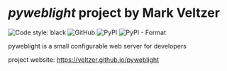 

# *pyweblight* project by Mark Veltzer

![Code style: black](https://img.shields.io/badge/code%20style-black-000000.svg)
![GitHub](https://img.shields.io/github/license/veltzer/pyweblight)
![PyPI](https://img.shields.io/pypi/v/pyweblight)
![PyPI - Format](https://img.shields.io/pypi/format/pyweblight)

pyweblight is a small configurable web server for developers

project website: https://veltzer.github.io/pyweblight

